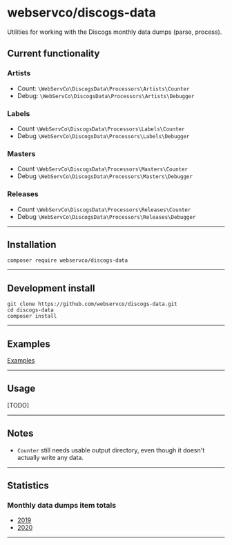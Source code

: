 # webservco/discogs-data

Utilities for working with the Discogs monthly data dumps (parse, process).

## Current functionality

### Artists
- Count: `\WebServCo\DiscogsData\Processors\Artists\Counter`
- Debug: `\WebServCo\DiscogsData\Processors\Artists\Debugger`

### Labels
- Count `\WebServCo\DiscogsData\Processors\Labels\Counter`
- Debug `\WebServCo\DiscogsData\Processors\Labels\Debugger`

### Masters
- Count `\WebServCo\DiscogsData\Processors\Masters\Counter`
- Debug `\WebServCo\DiscogsData\Processors\Masters\Debugger`

### Releases
- Count `\WebServCo\DiscogsData\Processors\Releases\Counter`
- Debug `\WebServCo\DiscogsData\Processors\Releases\Debugger`

---

## Installation
```
composer require webservco/discogs-data
```

---

## Development install
```
git clone https://github.com/webservco/discogs-data.git
cd discogs-data
composer install
```

---

## Examples
[Examples](/docs/Examples.md)

---

## Usage
[TODO]

---

## Notes

* `Counter` still needs usable output directory, even though it doesn't actually write any data.

---

## Statistics

### Monthly data dumps item totals

* [2019](/docs/Statistics/2019.md)
* [2020](/docs/Statistics/2020.md)

---
